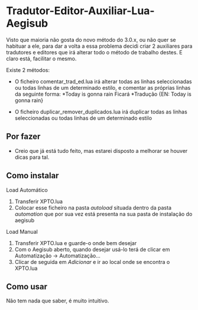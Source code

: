 Tradutor-Editor-Auxiliar-Lua-Aegisub
====================================

Visto que maioria não gosta do novo método do 3.0.x, ou não quer se habituar a ele,
para dar a volta a essa problema decidi criar 2 auxiliares para tradutores e editores
que irá alterar todo o método de trabalho destes. E claro está, facilitar o mesmo. 

Existe 2 métodos:
- O ficheiro comentar_trad_ed.lua irá alterar todas as linhas seleccionadas ou todas linhas de um determinado estilo, e comentar as próprias linhas da seguinte forma:
*Today is gonna rain
Ficará
*Tradução {EN: Today is gonna rain}

- O ficheiro duplicar_remover_duplicados.lua irá duplicar todas as linhas seleccionadas ou todas linhas de um determinado estilo


Por fazer
---------
* Creio que já está tudo feito, mas estarei disposto a melhorar se houver dicas para tal.


Como instalar
-------------

Load Automático

1. Transferir XPTO.lua
2. Colocar esse ficheiro na pasta _autoload_ situada dentro da pasta _automation_ que por sua vez está presenta na sua pasta de instalação do aegisub


Load Manual

1. Transferir XPTO.lua e guarde-o onde bem desejar
2. Com o Aegisub aberto, quando desejar usá-lo terá de clicar em Automatização -> Automatização...
3. Clicar de seguida em _Adicionar_ e ir ao local onde se encontra o XPTO.lua


Como usar
---------

Não tem nada que saber, é muito intuitivo.
